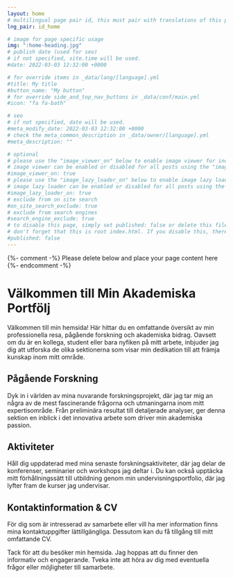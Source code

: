 ```yaml
---
layout: home
# multilingual page pair id, this must pair with translations of this page. (This name must be unique)
lng_pair: id_home

# image for page specific usage
img: ":home-heading.jpg"
# publish date (used for seo)
# if not specified, site.time will be used.
#date: 2022-03-03 12:32:00 +0000

# for override items in _data/lang/[language].yml
#title: My title
#button_name: "My button"
# for override side_and_top_nav_buttons in _data/conf/main.yml
#icon: "fa fa-bath"

# seo
# if not specified, date will be used.
#meta_modify_date: 2022-03-03 12:32:00 +0000
# check the meta_common_description in _data/owner/[language].yml
#meta_description: ""

# optional
# please use the "image_viewer_on" below to enable image viewer for individual pages or posts (_posts/ or [language]/_posts folders).
# image viewer can be enabled or disabled for all posts using the "image_viewer_posts: true" setting in _data/conf/main.yml.
#image_viewer_on: true
# please use the "image_lazy_loader_on" below to enable image lazy loader for individual pages or posts (_posts/ or [language]/_posts folders).
# image lazy loader can be enabled or disabled for all posts using the "image_lazy_loader_posts: true" setting in _data/conf/main.yml.
#image_lazy_loader_on: true
# exclude from on site search
#on_site_search_exclude: true
# exclude from search engines
#search_engine_exclude: true
# to disable this page, simply set published: false or delete this file
# don't forget that this is root index.html. If you disable this, there will be no index.html page to open
#published: false
---
```


{%- comment -%} Please delete below and place your page content here {%- endcomment -%}

# Välkommen till Min Akademiska Portfölj

Välkommen till min hemsida! Här hittar du en omfattande översikt av min professionella resa, pågående forskning och akademiska bidrag. Oavsett om du är en kollega, student eller bara nyfiken på mitt arbete, inbjuder jag dig att utforska de olika sektionerna som visar min dedikation till att främja kunskap inom mitt område.

## Pågående Forskning
Dyk in i världen av mina nuvarande forskningsprojekt, där jag tar mig an några av de mest fascinerande frågorna och utmaningarna inom mitt expertisområde. Från preliminära resultat till detaljerade analyser, ger denna sektion en inblick i det innovativa arbete som driver min akademiska passion.

## Aktiviteter
Håll dig uppdaterad med mina senaste forskningsaktiviteter, där jag delar de konferenser, seminarier och workshops jag deltar i. Du kan också upptäcka mitt förhållningssätt till utbildning genom min undervisningsportfolio, där jag lyfter fram de kurser jag undervisar.

## Kontaktinformation & CV
För dig som är intresserad av samarbete eller vill ha mer information finns mina kontaktuppgifter lättillgängliga. Dessutom kan du få tillgång till mitt omfattande CV.

Tack för att du besöker min hemsida. Jag hoppas att du finner den informativ och engagerande. Tveka inte att höra av dig med eventuella frågor eller möjligheter till samarbete.
